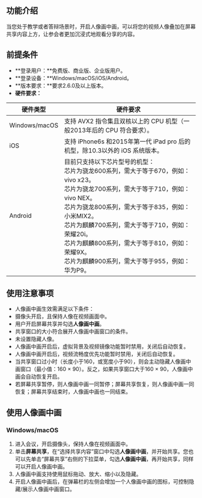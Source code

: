 ## 功能介绍
当您处于教学或者答辩场景时，开启人像画中画，可以将您的视频人像叠加在屏幕共享内容上方，让参会者更加沉浸式地观看分享的内容。

## 前提条件
- **登录用户：**免费版、商业版、企业版用户。
- **登录设备：**Windows/macOS/iOS/Android。
- **版本要求：**要求2.6.0及以上版本。
- **硬件要求：**
 <table>
<thead>
<tr>
<th><strong>硬件类型</th>
<th><strong>硬件要求</th>
</tr>
</thead>
<tbody><tr>
<td>Windows/macOS</td>
<td>支持 AVX2 指令集且双核以上的 CPU 机型（一般2013年后的 CPU 符合要求）。</td>
</tr>
<tr>
<td>iOS</td>
<td>支持 iPhone6s 和2015年第一代 iPad pro 后的机型，除10.3以外的 iOS 系统版本。</td>
</tr>
<tr>
<td>Android</td>
<td>目前只支持以下芯片型号的机型：<br>芯片为骁龙600系列，需大于等于670，例如：vivo x23。<br>芯片为骁龙700系列，需大于等于710，例如：vivo NEX。<br>芯片为骁龙800系列，需大于等于835，例如：小米MIX2。<br>芯片为麒麟700系列，需大于等于710，例如：荣耀20i。<br>芯片为麒麟800系列，需大于等于810，例如：荣耀9X。<br>芯片为麒麟900系列，需大于等于955，例如：华为P9。</td>
</tr>
</tbody></table>

## 使用注意事项
- 人像画中画生效需满足以下条件：
 - 摄像头开启，且保持人像在视频画面中。
 - 用户开启屏幕共享并勾选**人像画中画**。
 - 共享窗口的大小符合展开人像画中画窗口的条件。
 - 未设置隐藏人像。
- 人像画中画开启后，虚拟背景及视频镜像功能暂时禁用，关闭后自动恢复。
- 人像画中画开启后，视频流畅度优先功能暂时禁用，关闭后自动恢复。
- 当共享窗口过小时（长度小于160，或宽度小于90），则会主动隐藏人像画中画窗口（最小值：160 × 90）。反之，如果共享窗口大于160 × 90，人像画中画会自动恢复开启。
- 若屏幕共享暂停，则人像画中画一同暂停；屏幕共享恢复，则人像画中画一同恢复；屏幕共享结束时，人像画中画也一同结束。

## 使用人像画中画
### Windows/macOS
1. 进入会议，开启摄像头，保持人像在视频画面中。
2. 单击**屏幕共享**，在“选择共享内容”窗口中勾选**人像画中画**，并开始共享。您也可以先单击“屏幕共享”右侧的下拉菜单，勾选**人像画中画**，再开始共享，同样可以开启人像画中画。
3. 人像画中画支持使用鼠标拖动、放大、缩小以及隐藏。
4. 开启人像画中画后，在弹幕栏的左侧会增加一个人像画中画的图标，可控制隐藏/展示人像画中画窗口。

